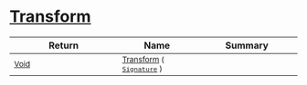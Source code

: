 # [Transform](./EndpointExtraction-100663590.md)



| Return | Name | Summary | 
| --- | --- | --- | 
| <sub>[Void](https://docs.microsoft.com/en-us/dotnet/api/System.Void)</sub><img width=200/>| <sub>[Transform](./EndpointExtraction-100663590.md) ( [`Signature`](./../../Signature.md) )</sub>| <sub></sub><img width=200/>| <br>


